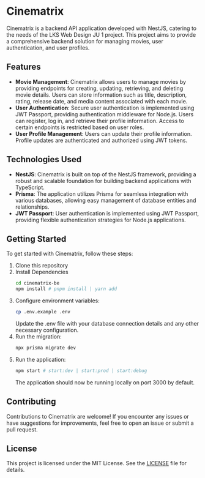 # Cinematrix

Cinematrix is a backend API application developed with NestJS, catering to the needs of the LKS Web Design JU 1 project. This project aims to provide a comprehensive backend solution for managing movies, user authentication, and user profiles.

## Features

- **Movie Management**: Cinematrix allows users to manage movies by providing endpoints for creating, updating, retrieving, and deleting movie details. Users can store information such as title, description, rating, release date, and media content associated with each movie.
- **User Authentication**: Secure user authentication is implemented using JWT Passport, providing authentication middleware for Node.js. Users can register, log in, and retrieve their profile information. Access to certain endpoints is restricted based on user roles.
- **User Profile Management**: Users can update their profile information. Profile updates are authenticated and authorized using JWT tokens.

## Technologies Used

- **NestJS**: Cinematrix is built on top of the NestJS framework, providing a robust and scalable foundation for building backend applications with TypeScript.
- **Prisma**: The application utilizes Prisma for seamless integration with various databases, allowing easy management of database entities and relationships.
- **JWT Passport**: User authentication is implemented using JWT Passport, providing flexible authentication strategies for Node.js applications.

## Getting Started

To get started with Cinematrix, follow these steps:

1. Clone this repository
2. Install Dependencies
   ```bash
   cd cinematrix-be
   npm install # pnpm install | yarn add
   ```
3. Configure environment variables:
   ```bash
   cp .env.example .env
   ```
   Update the .env file with your database connection details and any other necessary configuration.
4. Run the migration:
   ```bash
   npx prisma migrate dev
   ```
5. Run the application:
   ```bash
   npm start # start:dev | start:prod | start:debug
   ```
   The application should now be running locally on port 3000 by default.

## Contributing

Contributions to Cinematrix are welcome! If you encounter any issues or have suggestions for improvements, feel free to open an issue or submit a pull request.

## License

This project is licensed under the MIT License. See the [LICENSE](LICENSE) file for details.
